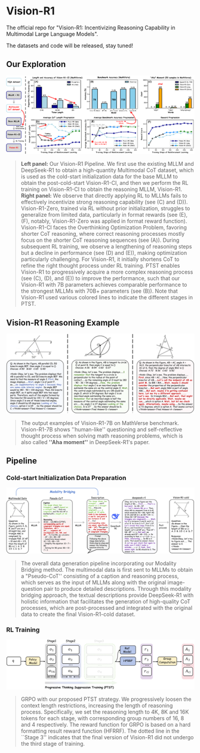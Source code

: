# Vision-R1

The official repo for "Vision-R1: Incentivizing Reasoning Capability in Multimodal Large Language Models".

The datasets and code will be released, stay tuned!

## Our Exploration

![](figs/exploration.png)

> **Left panel:**
> Our Vision-R1 Pipeline. We first use the existing MLLM and DeepSeek-R1 to obtain a high-quantity Multimodal CoT dataset, which is used as the cold-start initialization data for the base MLLM to obtain the post-cold-start Vision-R1-CI, and then we perform the RL training on Vision-R1-CI to obtain the reasoning MLLM, Vision-R1.
> **Right panel:**
> We observe that directly applying RL to MLLMs fails to effectively incentivize  strong reasoning capability (see (C) and (D)).  Vision-R1-Zero, trained via RL without prior initialization, struggles to generalize from limited data, particularly in format rewards (see (E), (F), notably, Vision-R1-Zero was applied in format reward function). Vision-R1-CI faces the Overthinking Optimization Problem, favoring shorter CoT reasoning, where correct reasoning processes mostly focus on the shorter CoT reasoning sequences (see (A)). During subsequent RL training, we observe a lengthening of reasoning steps but a decline in performance (see (D) and (E)), making optimization particularly challenging. For Vision-R1, it initially shortens CoT to refine the right thought process under RL training. PTST enables Vision-R1 to progressively acquire a more complex reasoning process (see (C), (D), and (E)) to improve the performance, such that our Vision-R1 with 7B parameters achieves comparable performance to the strongest MLLMs with 70B+ parameters (see (B)). Note that Vision-R1 used various colored lines to indicate the different stages in PTST.

## Vision-R1 Reasoning Example

![](figs/reasoning_example.png)

> The output examples of Vision-R1-7B on MathVerse benchmark. Vision-R1-7B shows ''human-like'' questioning and self-reflective thought process when solving math reasoning problems, which is also called **''Aha moment''** in DeepSeek-R1's paper.


## Pipeline

### Cold-start Initialization Data Preparation 

![](figs/data_pipeline.png)

> The overall data generation pipeline incorporating our Modality Bridging method. The multimodal data is first sent to MLLMs to obtain a "Pseudo-CoT'' consisting of a caption and reasoning process, which serves as the input of MLLMs along with the original image-question pair to produce detailed descriptions. Through this modality bridging approach, the textual descriptions provide DeepSeek-R1 with holistic information that facilitates the generation of high-quality CoT processes, which are post-processed and integrated with the original data to create the final Vision-R1-cold dataset.

### RL Training

![](figs/PTST.png)

> GRPO with our proposed PTST strategy.  We progressively loosen the context length restrictions, increasing the length of reasoning process. Specifically, we set the reasoning length to 4K, 8K and 16K tokens for each stage, with corresponding group numbers of 16, 8 and 4 respectively. The reward function for GRPO is based on a hard formatting result reward function (HFRRF). The dotted line in the ``Stage 3'' indicates that the final version of Vision-R1 did not undergo the third stage of training.
